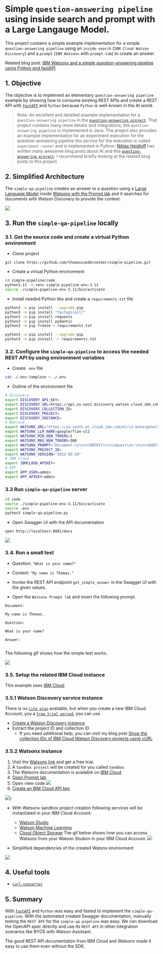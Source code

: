 # Simple `question-answering pipeline` using inside search and prompt with a Large Langauge Model.

This project contains a simple example implementation for a simple `question-answering pipeline` using an `inside-search` (`IBM Cloud Watson Discovery`) and a `prompt` (`IBM Watsonx` with `prompt-lab`) to create an answer.

Related blog post: [IBM Watsonx and a simple question-answering pipeline using Python and fastAPI](https://wp.me/paelj4-21Y)

## 1. Objective

The objective is to implement an elementary `question-answering pipeline` example by showing how to consume existing REST APIs and create a REST API with [`fastAPI`](https://github.com/tiangolo/fastapi) and `Python` because `Python` is well-known in the AI world.

>Note: An excellent and detailed example implementation for a `question-answering pipeline` in the [`question-answering project`](https://github.com/nheidloff/question-answering). That project contains many more details and integrations; the `question-answering pipeline` is implemented in Java.
The project also provides an example implementation for an experiment execution for the question-answering pipeline the service for the execution is called `experiment-runner` and is implemented in Python. [Niklas Heidloff](https://heidloff.net) has written many awesome blog posts about AI and this [`question-answering project`](https://github.com/nheidloff/question-answering). I recommend briefly looking at the related blog posts to this project.

## 2. Simplified Architecture

The `simple-qa-pipeline` creates an answer to a question using a [Large Language Model]() inside [Watsonx with the Prompt lab](https://dataplatform.cloud.ibm.com/docs/content/wsj/getting-started/welcome-main.html?context=wx&audience=wdp) and it searches for documents with Watson Discovery to provide the context.

![](/images/simple-pipeline-pipeline.drawio.png)

## 3. Run the `simple-qa-pipeline` locally

### 3.1. Get the source code and create a virtual Python environment

* Clone project

```
git clone https://github.com/thomassuedbroecker/simple-pipeline.git
```

* Create a virtual Python environment

```sh
cd simple-pipeline/code
python3.11 -m venv simple-pipeline-env-3.11
source ./simple-pipeline-env-3.11/bin/activate
```

* Install needed Python libs and create a `requirements.txt` file

```sh
python3 -m pip install --upgrade pip
python3 -m pip install "fastapi[all]"
python3 -m pip install requests
python3 -m pip install pydantic
python3 -m pip freeze > requirements.txt 
```

```sh
python3 -m pip install --upgrade pip
python3 -m pip install -r requirements.txt
```

### 3.2. Configure the `simple-qa-pipeline` to access the needed REST API by using environment variables

* Create `.env` file

```sh
cat ./.env-template > ./.env
```

* Outline of the environment file

```sh
# Discovery
export DISCOVERY_API_KEY=
export DISCOVERY_URL=https://api.us-east.discovery.watson.cloud.ibm.com/instances/
export DISCOVERY_COLLECTION_ID=
export DISCOVERY_PROJECT=
export DISCOVERY_INSTANCE=
# WatsonX
export WATSONX_URL="https://us-south.ml.cloud.ibm.com/ml/v1-beta/generation/text"
export WATSONX_LLM_NAME=google/flan-ul2
export WATSONX_MIN_NEW_TOKENS=1
export WATSONX_MAX_NEW_TOKENS=300
export WATSONX_PROMPT="Document:\n\n<<CONTEXT>>\n\nQuestion:\n\n<<QUESTION>>\n\nAnswer:\n\n"
export WATSONX_PROJECT_ID=
export WATSONX_VERSION="2023-05-29"
# IBM Cloud
export IBMCLOUD_APIKEY=
# APP
export APP_USER=admin
export APP_APIKEY=admin
```

### 3.3 Run `simple-qa-pipeline` server

```sh
cd code
source ./simple-pipeline-env-3.11/bin/activate
source .env
python3 simple-qa-pipeline.py
```

* Open Swagger UI with the API documentation

```sh
open http://localhost:8081/docs
```

![](/images/watsonx-05.png)

### 3.4. Run a small test

* Question: `"What is your name?"`
* Context:  `"My name is Thomas."`

* Invoke the REST API endpoint `get_simple_answer` in the Swagger UI with the given values.
* Open the `Watsonx Prompt lab` and insert the following prompt.

```
Document:

My name is Thomas.

Question:

What is your name?

Answer:


```

The following gif shows how the simple test works.

![](/images/watsonx-04.gif)

### 3.5. Setup the related IBM Cloud instance

This example uses [IBM Cloud](https://cloud.ibm.com/).

### 3.5.1 Watson Discovery service instance

There is no [`Lite plan`](https://www.ibm.com/cloud/free) available, but when you create a new IBM Cloud Account, you a [`free trial period`](https://www.ibm.com/products/watson-discovery), you can use.

* [Create a Watson Discovery instance](https://cloud.ibm.com/docs/discovery-data?topic=discovery-data-getting-started)
* Extract the project ID and collection ID
  * If you need additional help, you can visit my blog post [Show the collection IDs of IBM Cloud Watson Discovery projects using cURL](https://suedbroecker.net/2023/05/12/show-the-collection-ids-of-ibm-cloud-watson-discovery-projects-using-curl/)

### 3.5.2 Watsonx instance

1. Visit the [Watsonx link](https://www.ibm.com/watsonx) and get a free trial.
2. A `Sandbox project` will be created for you called `Sandbox`
3. The Watsonx documentation is available on [IBM Cloud](https://dataplatform.cloud.ibm.com/docs/content/wsj/getting-started/welcome-main.html?context=wx&audience=wdp)
4. [Open Prompt lab](https://dataplatform.cloud.ibm.com/docs/content/wsj/analyze-data/fm-prompt-lab.html?context=wx&audience=wdp)
5. Open view code
![](/images/watsonx-01.gif)
6. [Create an IBM Cloud API key](https://www.ibm.com/docs/en/app-connect/container?topic=servers-creating-cloud-api-key)

![](/images/watsonx-03.gif))

* With Watsonx sandbox project creation following services will be instantiated in your IBM Cloud Account:

  * [Watson Studio](https://www.ibm.com/products/watson-studio)
  * [Watson Machine Learning](https://cloud.ibm.com/catalog/services/watson-machine-learning)
  * [Cloud Object Storage](https://cloud.ibm.com/docs/cloud-object-storage?topic=cloud-object-storage-getting-started-cloud-object-storage)
  The gif below shows how you can access Watsonx from your Watson Studion in your IBM Cloud Account.
  ![](/images/watsonx-03.gif)

* Simplified dependencies of the created Watonx environment

![](/images/simple-pipeline-watsonx-dependencies.drawio.png)

## 4. Useful tools

  * [`curl-converter`](https://curlconverter.com/)

## 5. Summary

With [`fastAPI`](https://github.com/tiangolo/fastapi) and `Python` was easy and fasted to implement the `simple-qa-pipeline`.
With the automated created Swagger documentation, manually testing the `REST API` for the `simple-qa-pipeline` was easy.
We can download the OpenAPI spec directly and use its `REST API` in other integration scenarios like BYOS with Watson Assistant.

The good REST API documentation from IBM Cloud and Watsonx made it easy to use them even without the SDK.

